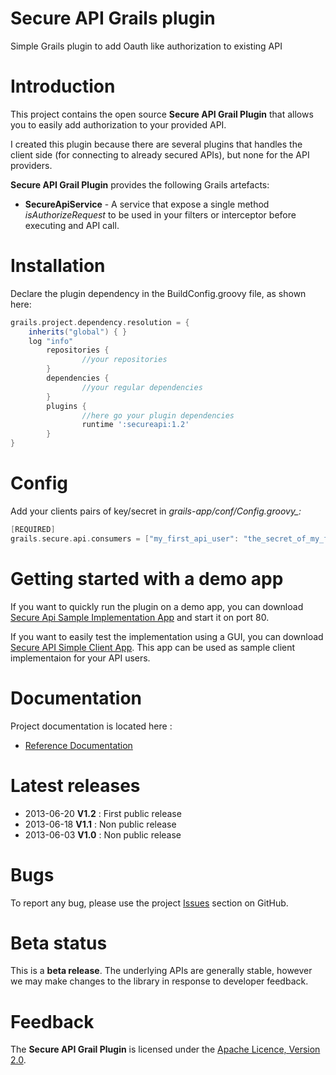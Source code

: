 Secure API Grails plugin
==========================

Simple Grails plugin to add Oauth like authorization to existing API


# Introduction

This project contains the open source **Secure API Grail Plugin** that allows you to easily add authorization to your provided API.

I created this plugin because there are several plugins that handles the client side (for connecting to already secured APIs), but none for the API providers.

**Secure API Grail Plugin** provides the following Grails artefacts:

* **SecureApiService** - A service that expose a single method *isAuthorizeRequest* to be used in your filters or interceptor before executing and API call.



# Installation

Declare the plugin dependency in the BuildConfig.groovy file, as shown here:

```groovy
grails.project.dependency.resolution = {
    inherits("global") { }
  	log "info"
		repositories {
				//your repositories
		}
		dependencies {
				//your regular dependencies
		}
		plugins {
				//here go your plugin dependencies
				runtime ':secureapi:1.2'
		}
}
```

# Config

Add your clients pairs of key/secret in *grails-app/conf/Config.groovy_:*

```groovy
[REQUIRED]
grails.secure.api.consumers = ["my_first_api_user": "the_secret_of_my_first_api_user", "my_second_api_user": "the_secret_of_my_second_api_user"]
```

# Getting started with a demo app

If you want to quickly run the plugin on a demo app, you can download [Secure Api Sample Implementation App](https://github.com/eduardm/secureApiSampleImplementationApp) and start it on port 80.

If you want to easily test the implementation using a GUI, you can download [Secure API Simple Client App](https://github.com/eduardm/secureApiSimpleClient). This app can be used as sample client implementaion for your API users.

# Documentation

Project documentation is located here :

* [Reference Documentation](https://github.com/eduardm/secureApiGrailsPlugin/wiki)

# Latest releases

* 2013-06-20 **V1.2** : First public release
* 2013-06-18 **V1.1** : Non public release
* 2013-06-03 **V1.0** : Non public release


# Bugs

To report any bug, please use the project [Issues](https://github.com/eduardm/secureApiGrailsPlugin/issues) section on GitHub.

# Beta status

This is a **beta release**.
The underlying APIs are generally stable, however we may make changes to the library in response to developer feedback.

# Feedback

The **Secure API Grail Plugin** is licensed under the [Apache Licence, Version 2.0](http://www.apache.org/licenses/LICENSE-2.0.html).
